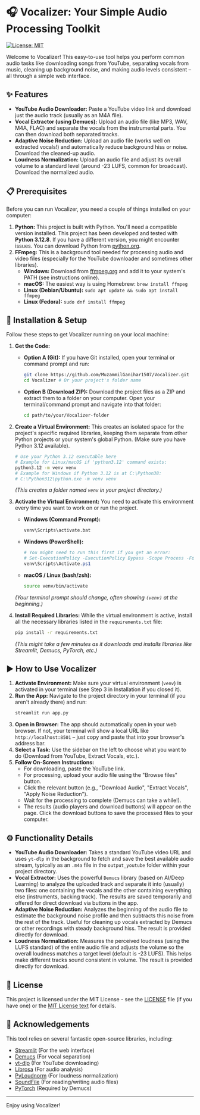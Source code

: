 # 🎧 Vocalizer: Your Simple Audio Processing Toolkit

[![License: MIT](https://img.shields.io/badge/License-MIT-yellow.svg)](https://opensource.org/licenses/MIT)

Welcome to Vocalizer! This easy-to-use tool helps you perform common audio tasks like downloading songs from YouTube, separating vocals from music, cleaning up background noise, and making audio levels consistent – all through a simple web interface.

<!-- Optional: Add a screenshot of your app here! -->
<!-- ![Vocalizer Screenshot](link/to/your/screenshot.png) -->
<!-- (Replace the line above with an actual link to a screenshot if you have one) -->

## ✨ Features

*   **YouTube Audio Downloader:** Paste a YouTube video link and download just the audio track (usually as an M4A file).
*   **Vocal Extractor (using Demucs):** Upload an audio file (like MP3, WAV, M4A, FLAC) and separate the vocals from the instrumental parts. You can then download both separated tracks.
*   **Adaptive Noise Reduction:** Upload an audio file (works well on extracted vocals!) and automatically reduce background hiss or noise. Download the cleaned-up audio.
*   **Loudness Normalization:** Upload an audio file and adjust its overall volume to a standard level (around -23 LUFS, common for broadcast). Download the normalized audio.

## 📋 Prerequisites

Before you can run Vocalizer, you need a couple of things installed on your computer:

1.  **Python:** This project is built with Python. You'll need a compatible version installed. This project has been developed and tested with **Python 3.12.8**. If you have a different version, you might encounter issues. You can download Python from [python.org](https://www.python.org/).
2.  **FFmpeg:** This is a background tool needed for processing audio and video files (especially for the YouTube downloader and sometimes other libraries).
    *   **Windows:** Download from [ffmpeg.org](https://ffmpeg.org/download.html#build-windows) and add it to your system's PATH (see instructions online).
    *   **macOS:** The easiest way is using Homebrew: `brew install ffmpeg`
    *   **Linux (Debian/Ubuntu):** `sudo apt update && sudo apt install ffmpeg`
    *   **Linux (Fedora):** `sudo dnf install ffmpeg`

## 🚀 Installation & Setup

Follow these steps to get Vocalizer running on your local machine:

1.  **Get the Code:**
    *   **Option A (Git):** If you have Git installed, open your terminal or command prompt and run:
        ```bash
        git clone https://github.com/MuzammilGanihar1507/Vocalizer.git 
        cd Vocalizer # Or your project's folder name
        ```
    *   **Option B (Download ZIP):** Download the project files as a ZIP and extract them to a folder on your computer. Open your terminal/command prompt and navigate into that folder:
        ```bash
        cd path/to/your/Vocalizer-folder
        ```

2.  **Create a Virtual Environment:** This creates an isolated space for the project's specific required libraries, keeping them separate from other Python projects or your system's global Python. (Make sure you have Python 3.12 available).
    ```bash
    # Use your Python 3.12 executable here
    # Example for Linux/macOS if 'python3.12' command exists:
    python3.12 -m venv venv
    # Example for Windows if Python 3.12 is at C:\Python38:
    # C:\Python312\python.exe -m venv venv
    ```
    *(This creates a folder named `venv` in your project directory.)*

3.  **Activate the Virtual Environment:** You need to activate this environment every time you want to work on or run the project.
    *   **Windows (Command Prompt):**
        ```cmd
        venv\Scripts\activate.bat
        ```
    *   **Windows (PowerShell):**
        ```powershell
        # You might need to run this first if you get an error:
        # Set-ExecutionPolicy -ExecutionPolicy Bypass -Scope Process -Force
        venv\Scripts\Activate.ps1
        ```
    *   **macOS / Linux (bash/zsh):**
        ```bash
        source venv/bin/activate
        ```
    *(Your terminal prompt should change, often showing `(venv)` at the beginning.)*

4.  **Install Required Libraries:** While the virtual environment is active, install all the necessary libraries listed in the `requirements.txt` file:
    ```bash
    pip install -r requirements.txt
    ```
    *(This might take a few minutes as it downloads and installs libraries like Streamlit, Demucs, PyTorch, etc.)*

## ▶️ How to Use Vocalizer

1.  **Activate Environment:** Make sure your virtual environment (`venv`) is activated in your terminal (see Step 3 in Installation if you closed it).
2.  **Run the App:** Navigate to the project directory in your terminal (if you aren't already there) and run:
    ```bash
    streamlit run app.py
    ```
3.  **Open in Browser:** The app should automatically open in your web browser. If not, your terminal will show a local URL like `http://localhost:8501` – just copy and paste that into your browser's address bar.
4.  **Select a Task:** Use the sidebar on the left to choose what you want to do (Download from YouTube, Extract Vocals, etc.).
5.  **Follow On-Screen Instructions:**
    *   For downloading, paste the YouTube link.
    *   For processing, upload your audio file using the "Browse files" button.
    *   Click the relevant button (e.g., "Download Audio", "Extract Vocals", "Apply Noise Reduction").
    *   Wait for the processing to complete (Demucs can take a while!).
    *   The results (audio players and download buttons) will appear on the page. Click the download buttons to save the processed files to your computer.

## ⚙️ Functionality Details

*   **YouTube Audio Downloader:** Takes a standard YouTube video URL and uses `yt-dlp` in the background to fetch and save the best available audio stream, typically as an `.m4a` file in the `output_youtube` folder within your project directory.
*   **Vocal Extractor:** Uses the powerful `Demucs` library (based on AI/Deep Learning) to analyze the uploaded track and separate it into (usually) two files: one containing the vocals and the other containing everything else (instruments, backing track). The results are saved temporarily and offered for direct download via buttons in the app.
*   **Adaptive Noise Reduction:** Analyzes the beginning of the audio file to estimate the background noise profile and then subtracts this noise from the rest of the track. Useful for cleaning up vocals extracted by Demucs or other recordings with steady background hiss. The result is provided directly for download.
*   **Loudness Normalization:** Measures the perceived loudness (using the LUFS standard) of the entire audio file and adjusts the volume so the overall loudness matches a target level (default is -23 LUFS). This helps make different tracks sound consistent in volume. The result is provided directly for download.

## 📄 License

This project is licensed under the MIT License - see the [LICENSE](LICENSE) file (if you have one) or the [MIT License text](https://opensource.org/licenses/MIT) for details.

## 🙏 Acknowledgements

This tool relies on several fantastic open-source libraries, including:

*   [Streamlit](https://streamlit.io/) (For the web interface)
*   [Demucs](https://github.com/facebookresearch/demucs) (For vocal separation)
*   [yt-dlp](https://github.com/yt-dlp/yt-dlp) (For YouTube downloading)
*   [Librosa](https://librosa.org/) (For audio analysis)
*   [PyLoudnorm](https://github.com/csteinmetz1/pyloudnorm) (For loudness normalization)
*   [SoundFile](https://pysoundfile.readthedocs.io/) (For reading/writing audio files)
*   [PyTorch](https://pytorch.org/) (Required by Demucs)

---

Enjoy using Vocalizer!